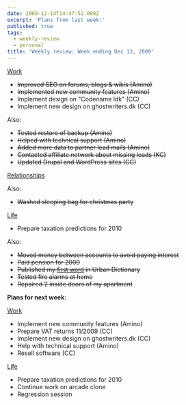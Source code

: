 ```yaml
---
date: 2009-12-14T14:47:52.000Z
excerpt: 'Plans from last week:'
published: true
tags:
  - weekly-review
  - personal
title: 'Weekly review: Week ending Dec 13, 2009'
---
```

<u>Work</u>

*   <del>Improved SEO on forums, blogs & wikis (Amino)</del>
*   <del>Implemented new community features (Amino)</del>
*   Implement design on "Codename ldk" (CC)
*   Implement new design on ghostwriters.dk (CC)

Also:

*   <del>Tested restore of backup (Amino)</del>
*   <del>Helped with technical support (Amino)</del>
*   <del>Added more data to partner lead mails (Amino)</del>
*   <del>Contacted affiliate network about missing leads (KC)</del>
*   <del>Updated Drupal and WordPress sites (CC)</del>

<u>Relationships</u>

Also:

*   <del>Washed sleeping bag for christmas party</del>

<u>Life</u>

*   Prepare taxation predictions for 2010

Also:

*   <del>Moved money between accounts to avoid paying interest</del>
*   <del>Paid pension for 2009</del>
*   <del>Published my [first word](https://www.urbandictionary.com/define.php?term=catural) in Urban Dictionary</del>
*   <del>Tested fire alarms at home</del>
*   <del>Repaired 2 inside doors of my apartment</del>

<a id="next-week"></a>**Plans for next week:**

<u>Work</u>

*   Implement new community features (Amino)
*   Prepare VAT returns 11/2009 (CC)
*   Implement new design on ghostwriters.dk (CC)
*   Help with technical support (Amino)
*   Resell software (CC)

<u>Life</u>

*   Prepare taxation predictions for 2010
*   Continue work on arcade clone
*   Regression session

